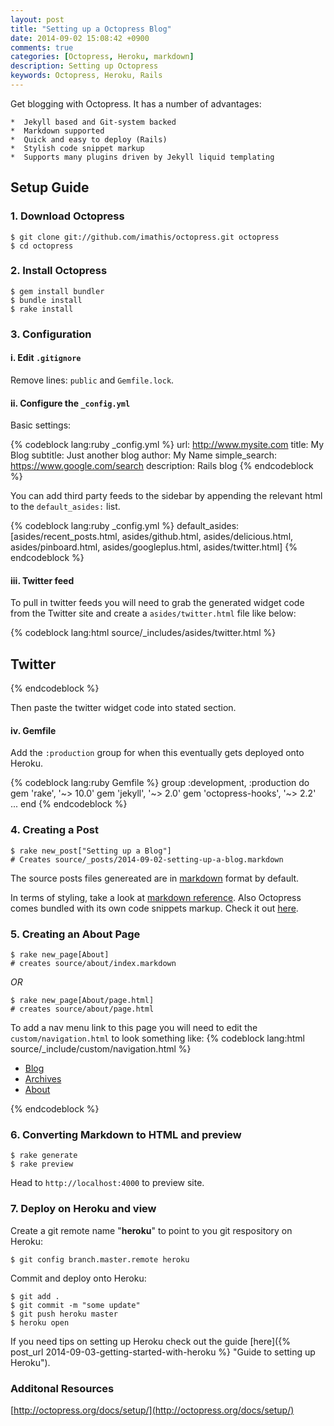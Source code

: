 ```yaml
---
layout: post
title: "Setting up a Octopress Blog"
date: 2014-09-02 15:08:42 +0900
comments: true
categories: [Octopress, Heroku, markdown]
description: Setting up Octopress
keywords: Octopress, Heroku, Rails 
---
```

Get blogging with Octopress.  It has a number of advantages:  

    *  Jekyll based and Git-system backed  
    *  Markdown supported  
    *  Quick and easy to deploy (Rails)  
    *  Stylish code snippet markup  
    *  Supports many plugins driven by Jekyll liquid templating  

## Setup Guide

### 1. Download Octopress
```
$ git clone git://github.com/imathis/octopress.git octopress
$ cd octopress
```

### 2. Install Octopress
```
$ gem install bundler
$ bundle install
$ rake install
```

### 3. Configuration
#### i. Edit `.gitignore`  

Remove lines: `public` and `Gemfile.lock`.

#### ii. Configure the `_config.yml`

Basic settings:

{% codeblock lang:ruby _config.yml %}
url: http://www.mysite.com
title: My Blog
subtitle: Just another blog 
author: My Name
simple_search: https://www.google.com/search
description: Rails blog
{% endcodeblock %}

You can add third party feeds to the sidebar by appending the relevant html to the `default_asides:` list.

{% codeblock lang:ruby _config.yml %}
default_asides: [asides/recent_posts.html, asides/github.html, asides/delicious.html, asides/pinboard.html, asides/googleplus.html, asides/twitter.html]
{% endcodeblock %}

#### iii. Twitter feed

To pull in twitter feeds you will need to grab the generated widget code from the Twitter site and create a `asides/twitter.html` file like below:

{% codeblock lang:html source/_includes/asides/twitter.html %}
<section>
  <h1>Twitter</h1>
  <!-- PASTE THE WIDGET CODE HERE -->
</section>
{% endcodeblock %} 

Then paste the twitter widget code into stated section. 

#### iv. Gemfile

Add the `:production` group for when this eventually gets deployed onto Heroku.

{% codeblock lang:ruby Gemfile %}
group :development, :production do
  gem 'rake', '~> 10.0'
  gem 'jekyll', '~> 2.0'
  gem 'octopress-hooks', '~> 2.2'
  ...
end
{% endcodeblock %} 

### 4. Creating a Post
```
$ rake new_post["Setting up a Blog"]  
# Creates source/_posts/2014-09-02-setting-up-a-blog.markdown
```
The source posts files genereated are in [markdown](http://en.wikipedia.org/wiki/Markdown/ "markdown") format by default.  

In terms of styling, take a look at [markdown reference](http://daringfireball.net/projects/markdown/basics).  Also Octopress comes bundled with its own code snippets markup.  Check it out [here](http://octopress.org/docs/blogging/code/).

### 5. Creating an About Page
```
$ rake new_page[About]
# creates source/about/index.markdown
```
_OR_
```
$ rake new_page[About/page.html]
# creates source/about/page.html
```
To add a nav menu link to this page you will need to edit the `custom/navigation.html` to look something like:
{% codeblock lang:html source/_include/custom/navigation.html %}
<ul class="main-navigation">
  <li><a href="{{ root_url }}/">Blog</a></li>
  <li><a href="{{ root_url }}/blog/archives">Archives</a></li>
  <li><a href="{{ root_url }}/about">About</a></li>
</ul>
{% endcodeblock %}


### 6. Converting Markdown to HTML and preview
```
$ rake generate  
$ rake preview  
```
Head to `http://localhost:4000` to preview site.

### 7. Deploy on Heroku and view
Create a git remote name "__heroku__" to point to you git respository on Heroku:
```
$ git config branch.master.remote heroku  
```

Commit and deploy onto Heroku:
```
$ git add .
$ git commit -m "some update"
$ git push heroku master    
$ heroku open  
```

If you need tips on setting up Heroku check out the guide [here]({% post_url 2014-09-03-getting-started-with-heroku %} "Guide to setting up Heroku").

### Additonal Resources
[http://octopress.org/docs/setup/](http://octopress.org/docs/setup/)